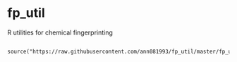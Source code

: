# fp_util
R utilities for chemical fingerprinting

```
  source("https://raw.githubusercontent.com/ann081993/fp_util/master/fp_util_src.R")
```
